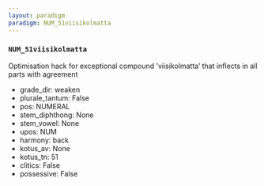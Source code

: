 ```yaml
---
layout: paradigm
paradigm: NUM_51viisikolmatta
---
```

### ` NUM_51viisikolmatta `

Optimisation hack for exceptional compound ’viisikolmatta’ that inflects in all parts with agreement
* grade_dir: weaken
* plurale_tantum: False
* pos: NUMERAL
* stem_diphthong: None
* stem_vowel: None
* upos: NUM
* harmony: back
* kotus_av: None
* kotus_tn: 51
* clitics: False
* possessive: False
